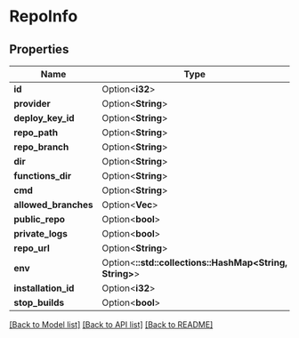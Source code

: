 # RepoInfo

## Properties

Name | Type | Description | Notes
------------ | ------------- | ------------- | -------------
**id** | Option<**i32**> |  | [optional]
**provider** | Option<**String**> |  | [optional]
**deploy_key_id** | Option<**String**> |  | [optional]
**repo_path** | Option<**String**> |  | [optional]
**repo_branch** | Option<**String**> |  | [optional]
**dir** | Option<**String**> |  | [optional]
**functions_dir** | Option<**String**> |  | [optional]
**cmd** | Option<**String**> |  | [optional]
**allowed_branches** | Option<**Vec<String>**> |  | [optional]
**public_repo** | Option<**bool**> |  | [optional]
**private_logs** | Option<**bool**> |  | [optional]
**repo_url** | Option<**String**> |  | [optional]
**env** | Option<**::std::collections::HashMap<String, String>**> |  | [optional]
**installation_id** | Option<**i32**> |  | [optional]
**stop_builds** | Option<**bool**> |  | [optional]

[[Back to Model list]](../README.md#documentation-for-models) [[Back to API list]](../README.md#documentation-for-api-endpoints) [[Back to README]](../README.md)


